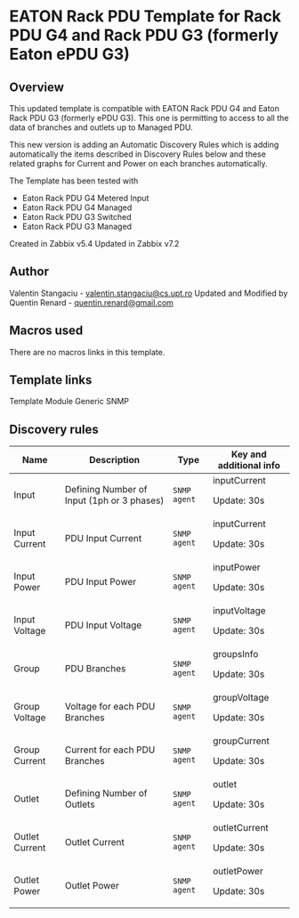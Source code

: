# EATON Rack PDU Template for Rack PDU G4 and Rack PDU G3 (formerly Eaton ePDU G3)

## Overview

This updated template is compatible with EATON Rack PDU G4 and Eaton Rack PDU G3 (formerly ePDU G3). This one is permitting to access to all the data of branches and outlets up to Managed PDU.

This new version is adding an Automatic Discovery Rules which is adding automatically the items described in Discovery Rules below and these related graphs for Current and Power on each branches automatically.


The Template has been tested with 
- Eaton Rack PDU G4 Metered Input
- Eaton Rack PDU G4 Managed
- Eaton Rack PDU G3 Switched
- Eaton Rack PDU G3 Managed


Created in Zabbix v5.4
Updated in Zabbix v7.2



## Author

Valentin Stangaciu - valentin.stangaciu@cs.upt.ro
Updated and Modified by 
Quentin Renard - quentin.renard@gmail.com

## Macros used

There are no macros links in this template.

## Template links

Template Module Generic SNMP

## Discovery rules

|Name|Description|Type|Key and additional info|
|----|-----------|----|----|
|Input|<p>Defining Number of Input (1ph or 3 phases)</p>|`SNMP agent`|inputCurrent<p>Update: 30s</p>|
|Input Current|<p>PDU Input Current</p>|`SNMP agent`|inputCurrent<p>Update: 30s</p>|
|Input Power|<p>PDU Input Power</p>|`SNMP agent`|inputPower<p>Update: 30s</p>|
|Input Voltage|<p>PDU Input Voltage</p>|`SNMP agent`|inputVoltage<p>Update: 30s</p>|
|Group|<p>PDU Branches</p>|`SNMP agent`|groupsInfo<p>Update: 30s</p>|
|Group Voltage|<p>Voltage for each PDU Branches</p>|`SNMP agent`|groupVoltage<p>Update: 30s</p>|
|Group Current|<p>Current for each PDU Branches</p>|`SNMP agent`|groupCurrent<p>Update: 30s</p>|
|Outlet|<p>Defining Number of Outlets</p>|`SNMP agent`|outlet<p>Update: 30s</p>|
|Outlet Current|<p>Outlet Current</p>|`SNMP agent`|outletCurrent<p>Update: 30s</p>|
|Outlet Power|<p>Outlet Power</p>|`SNMP agent`|outletPower<p>Update: 30s</p>|
